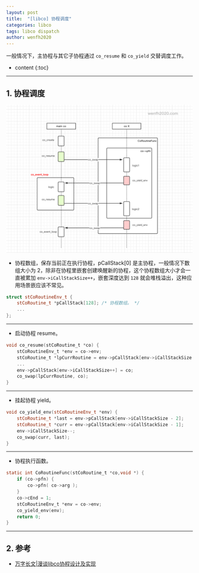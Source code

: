 ```yaml
---
layout: post
title:  "[libco] 协程调度"
categories: libco
tags: libco dispatch
author: wenfh2020
---
```


一般情况下，主协程与其它子协程通过 `co_resume` 和 `co_yield` 交替调度工作。






* content
{:toc}

---

## 1. 协程调度

<div align=center><img src="/images/2020-12-28-15-23-42.png" data-action="zoom"/></div>

* 协程数组，保存当前正在执行协程，pCallStack[0] 是主协程，一般情况下数组大小为 2，除非在协程里嵌套创建唤醒新的协程，这个协程数组大小才会一直被累加 `env->iCallStackSize++`，嵌套深度达到 `128` 就会堆栈溢出，这种应用场景嵌应该不常见。

```c++
struct stCoRoutineEnv_t {
    stCoRoutine_t *pCallStack[128]; /* 协程数组。 */
    ...
};
```

---

* 启动协程 resume。

```c
void co_resume(stCoRoutine_t *co) {
    stCoRoutineEnv_t *env = co->env;
    stCoRoutine_t *lpCurrRoutine = env->pCallStack[env->iCallStackSize - 1];
    ...
    env->pCallStack[env->iCallStackSize++] = co;
    co_swap(lpCurrRoutine, co);
}
```

---

* 挂起协程 yield。

```c++
void co_yield_env(stCoRoutineEnv_t *env) {
    stCoRoutine_t *last = env->pCallStack[env->iCallStackSize - 2];
    stCoRoutine_t *curr = env->pCallStack[env->iCallStackSize - 1];
    env->iCallStackSize--;
    co_swap(curr, last);
}
```

---

* 协程执行函数。

```c
static int CoRoutineFunc(stCoRoutine_t *co,void *) {
    if (co->pfn) {
        co->pfn( co->arg );
    }
    co->cEnd = 1;
    stCoRoutineEnv_t *env = co->env;
    co_yield_env(env);
    return 0;
}
```

---

## 2. 参考

* [万字长文\|漫谈libco协程设计及实现](https://zhuanlan.zhihu.com/p/73679393)
